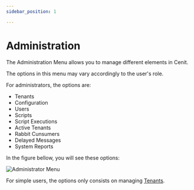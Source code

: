```yaml
---
sidebar_position: 1

---
```


# Administration

The Administration Menu allows you to manage different elements in Cenit.

The options in this menu may vary accordingly to the user's role.

For administrators, the options are:

- Tenants
- Configuration
- Users
- Scripts
- Script Executions
- Active Tenants
- Rabbit Cunsumers
- Delayed Messages
- System Reports

In the figure bellow, you will see these options:

![Administrator Menu](https://user-images.githubusercontent.com/99367633/160730468-0c065cb7-e7f7-44ee-8bdc-92b785d2664f.png)

For simple users, the options only consists on managing [Tenants](administration/tenants.md).